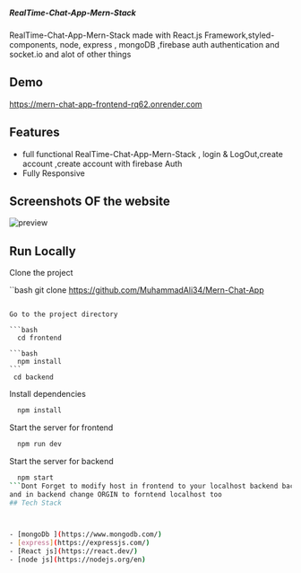 ##### RealTime-Chat-App-Mern-Stack

RealTime-Chat-App-Mern-Stack made with React.js Framework,styled-components, node, express , mongoDB ,firebase auth authentication and socket.io and alot of other things

## Demo

https://mern-chat-app-frontend-rq62.onrender.com

## Features

- full functional RealTime-Chat-App-Mern-Stack , login & LogOut,create account ,create account with firebase Auth
- Fully Responsive

## Screenshots OF the website

![preview](https://github.com/MuhammadAli34/Mern-Chat-App/assets/107616847/3e3b78fc-cbd2-4ee3-906d-716bb8a6ea28)


## Run Locally

Clone the project

``bash
git clone https://github.com/MuhammadAli34/Mern-Chat-App

````

Go to the project directory

```bash
  cd frontend

```bash
  npm install
```
 cd backend
````

Install dependencies

```bash
  npm install
```

Start the server for frontend

```bash
  npm run dev
```

Start the server for backend

````bash
  npm start
```Dont Forget to modify host in frontend to your localhost backend backend
and in backend change ORGIN to forntend localhost too
## Tech Stack



- [mongoDb ](https://www.mongodb.com/)
- [express](https://expressjs.com/)
- [React js](https://react.dev/)
- [node js](https://nodejs.org/en)
````
